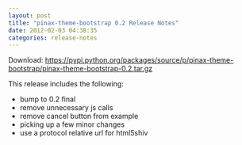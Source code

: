 ```yaml
---
layout: post
title: "pinax-theme-bootstrap 0.2 Release Notes"
date: 2012-02-03 04:38:35
categories: release-notes
---
```


Download: <https://pypi.python.org/packages/source/p/pinax-theme-bootstrap/pinax-theme-bootstrap-0.2.tar.gz>

This release includes the following:

* bump to 0.2 final
* remove unnecessary js calls
* remove cancel button from example
* picking up a few minor changes
* use a protocol relative url for html5shiv
